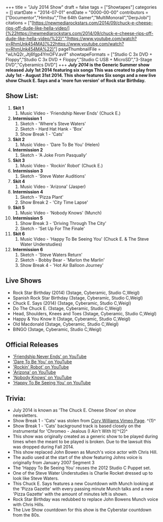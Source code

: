 +++
title = "July 2014 Show"
draft = false
tags = ["Showtapes"]
categories = []
startDate = "2014-07-01"
endDate = "0000-00-00"
contributors = ["Documentor","Himitsu","The 64th Gamer","MultiMonorail","DerpJobi"]
citations = ["[https://newmediarockstars.com/2014/09/chuck-e-cheese-rips-off-dude-like-hella-video/](%22https://newmediarockstars.com/2014/09/chuck-e-cheese-rips-off-dude-like-hella-video/%22)","[https://www.youtube.com/watch?v=RhmUnk454MA](%22https://www.youtube.com/watch?v=RhmUnk454MA%22)"]
pageThumbnailFile = "wLhQ2r_Jtj6fgp4YmOFV.avif"
showtapeFormats = ["Studio C 3x DVD + Floppy","Studio C 3x DVD + Floppy","Studio C USB + MicroSD","3-Stage DVD","Cyberamics DVD"]
+++
***July 2014* is the Generic Summer show released July 1st 2014 featuring six songs
This was created to play from July 1st - August 31st 2014. This show features Six songs and a new live show Chuck E. Says and a 'more fun version' of Rock star Birthday.**

## Show List:

1.  **Skit 1**
    1.  Music Video - 'Friendship Never Ends' (Chuck E.)
2.  **Intermission 1**
    1.  Sketch - 'Where's Steve Waters'
    2.  Sketch - Hard Hat Hank - 'Box'
    3.  Show Break 1 - 'Cats'
3.  **Skit 2**
    1.  Music Video - 'Dare To Be You' (Helen)
4.  **Intermission 2**
    1.  Sketch - 'A Joke From Pasqually'
5.  **Skit 3**
    1.  Music Video - 'Rockin' Robot' (Chuck E.)
6.  **Intermission 3**
    1.  Sketch - 'Steve Water Auditions'
7.  **Skit 4**
    1.  Music Video - 'Arizona' (Jasper)
8.  **Intermission 4**
    1.  Sketch - 'Pizza Plant'
    2.  Show Break 2 - 'City Time Lapse'
9.  **Skit 5**
    1.  Music Video - 'Nobody Knows' (Munch)
10. **Intermission 5**
    1.  Show Break 3 - 'Driving Through The City'
    2.  Sketch - 'Set Up For The Finale'
11. **Skit 6**
    1.  Music Video - 'Happy To Be Seeing You' (Chuck E. & The Steve Water Understudies)
12. **Intermission 6**
    1.  Sketch - 'Steve Waters Return'
    2.  Sketch - Bobby Bear - 'Marlon the Marlin'
    3.  Show Break 4 - 'Hot Air Balloon Journey'

## Live Shows

- Rock Star Birthday (2014) (3stage, Cyberamic, Studio C,Weigl)
- Spanish Rock Star Birthday (3stage, Cyberamic, Studio C,Weigl)
- Chuck E. Says (2014) (3stage, Cyberamic, Studio C,Weigl)
- Do The Chuck E. (3stage, Cyberamic, Studio C,Weigl)
- Head, Shoulders, Knees and Toes (3stage, Cyberamic, Studio C,Weigl)
- Happy & You Know It (3stage, Cyberamic, Studio C,Weigl)
- Old Macdonald (3stage, Cyberamic, Studio C,Weigl)
- BINGO (3stage, Cyberamic, Studio C,Weigl)

## Official Releases

- ['Friendship Never Ends' on YouTube](https://www.youtube.com/watch?v=yDf7J3M0YQc)
- ['Dare To Be You' on YouTube](https://www.youtube.com/watch?v=vek_B492nvE)
- ['Rockin' Robot' on YouTube](https://www.youtube.com/watch?v=2vhdbPPgoP0)
- ['Arizona' on YouTube](https://www.youtube.com/watch?v=6H-w55VeRs8)
- ['Nobody Knows' on YouTube](https://youtu.be/IXAnFlTVvj8?t=765)
- ['Happy To Be Seeing You' on YouTube](https://youtu.be/IXAnFlTVvj8?t=970)

## Trivia:

- July 2014 is known as 'The Chuck E. Cheese Show' on show newsletters.
- Show Break 1 - 'Cats' was stolen from [Cory Williams Vimeo Page](https://vimeo.com/11317509?embedded=true&source=vimeo_logo&owner=147991). ^(1)^
- Show Break 1 - 'Cats' background track is based closely on the instrumental for 'Chromeo - Jealous (I Ain't With It)'^(2)^
- This show was originally created as a generic show to be played during times when the meant to be played is broken. Due to the lawsuit this was dropped during Fall 2014.
- This show replaced John Bowen as Munch's voice actor with Chris Hill.
- The audio used at the start of the show featuring Johns voice is originally from January 2007 Segment 3
- The 'Happy To Be Seeing You' reuses the 2012 Studio C Puppet set.
- One of the Steve Water Understudies is Charlie Rocket dressed up to look like Steve Waters.
- This Chuck E. Says features a new Countdown with Munch looking at the 'Pizza Gazette' with every passing minute Munch talks and a new 'Pizza Gazette' with the amount of minutes left is shown.
- Rock Star Birthday was redubbed to replace John Bowens Munch voice with Chris Hills.
- The Live Show countdown for this show is the Cyberstar countdown from the 80s.
